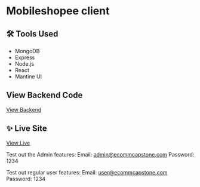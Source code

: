 # Mobileshopee client

## 🛠 Tools Used
* MongoDB
* Express
* Node.js
* React
* Mantine UI

## View Backend Code

[View Backend](https://github.com/srikanthA4/mobileshopee-server)

## ✨ Live Site

[View Live](https://mobileshopee-client.vercel.app/)

Test out the Admin features:
Email: admin@ecommcapstone.com
Password: 1234

Test out regular user features:
Email: user@ecommcapstone.com
Password: 1234

<!-- ## Screenshots -->
<!-- 
![login](https://raw.githubusercontent.com/austindflatt/ecommerce-client/main/LoginScreenshot.png)

![user](https://raw.githubusercontent.com/austindflatt/ecommerce-client/main/UserScreenshot.png)

![admin](https://raw.githubusercontent.com/austindflatt/ecommerce-client/main/AdminScreenshot.png)
 -->

